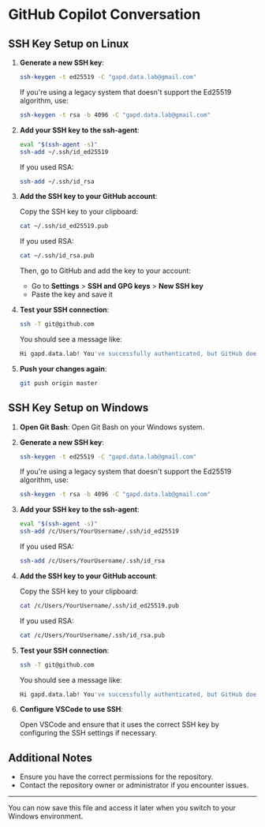 # GitHub Copilot Conversation

## SSH Key Setup on Linux

1. **Generate a new SSH key**:

    ```sh
    ssh-keygen -t ed25519 -C "gapd.data.lab@gmail.com"
    ```

    If you're using a legacy system that doesn't support the Ed25519 algorithm, use:

    ```sh
    ssh-keygen -t rsa -b 4096 -C "gapd.data.lab@gmail.com"
    ```

2. **Add your SSH key to the ssh-agent**:

    ```sh
    eval "$(ssh-agent -s)"
    ssh-add ~/.ssh/id_ed25519
    ```

    If you used RSA:

    ```sh
    ssh-add ~/.ssh/id_rsa
    ```

3. **Add the SSH key to your GitHub account**:

    Copy the SSH key to your clipboard:

    ```sh
    cat ~/.ssh/id_ed25519.pub
    ```

    If you used RSA:

    ```sh
    cat ~/.ssh/id_rsa.pub
    ```

    Then, go to GitHub and add the key to your account:
    - Go to **Settings** > **SSH and GPG keys** > **New SSH key**
    - Paste the key and save it

4. **Test your SSH connection**:

    ```sh
    ssh -T git@github.com
    ```

    You should see a message like:

    ```sh
    Hi gapd.data.lab! You've successfully authenticated, but GitHub does not provide shell access.
    ```

5. **Push your changes again**:

    ```sh
    git push origin master
    ```

## SSH Key Setup on Windows

1. **Open Git Bash**: Open Git Bash on your Windows system.

2. **Generate a new SSH key**:

    ```sh
    ssh-keygen -t ed25519 -C "gapd.data.lab@gmail.com"
    ```

    If you're using a legacy system that doesn't support the Ed25519 algorithm, use:

    ```sh
    ssh-keygen -t rsa -b 4096 -C "gapd.data.lab@gmail.com"
    ```

3. **Add your SSH key to the ssh-agent**:

    ```sh
    eval "$(ssh-agent -s)"
    ssh-add /c/Users/YourUsername/.ssh/id_ed25519
    ```

    If you used RSA:

    ```sh
    ssh-add /c/Users/YourUsername/.ssh/id_rsa
    ```

4. **Add the SSH key to your GitHub account**:

    Copy the SSH key to your clipboard:

    ```sh
    cat /c/Users/YourUsername/.ssh/id_ed25519.pub
    ```

    If you used RSA:

    ```sh
    cat /c/Users/YourUsername/.ssh/id_rsa.pub
    ```

5. **Test your SSH connection**:

    ```sh
    ssh -T git@github.com
    ```

    You should see a message like:

    ```sh
    Hi gapd.data.lab! You've successfully authenticated, but GitHub does not provide shell access.
    ```

6. **Configure VSCode to use SSH**:

    Open VSCode and ensure that it uses the correct SSH key by configuring the SSH settings if necessary.

## Additional Notes

- Ensure you have the correct permissions for the repository.
- Contact the repository owner or administrator if you encounter issues.

---

You can now save this file and access it later when you switch to your Windows environment.